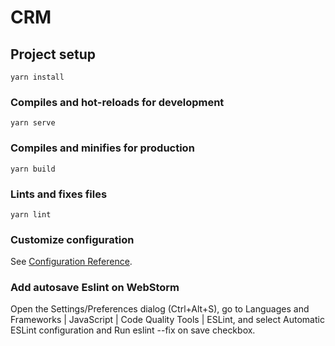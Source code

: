 # CRM

## Project setup
```
yarn install
```

### Compiles and hot-reloads for development
```
yarn serve
```

### Compiles and minifies for production
```
yarn build
```

### Lints and fixes files
```
yarn lint
```

### Customize configuration
See [Configuration Reference](https://cli.vuejs.org/config/).

### Add autosave Eslint on WebStorm
Open the Settings/Preferences dialog (Ctrl+Alt+S), go to Languages and Frameworks | JavaScript | Code Quality Tools | ESLint, and select Automatic ESLint configuration and Run eslint --fix on save checkbox.